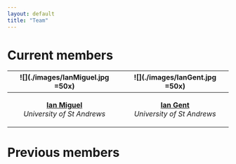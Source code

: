 ```yaml
---
layout: default
title: "Team"
---
```


# Current members


![](./images/IanMiguel.jpg =50x) | ![](./images/IanGent.jpg =50x)
:-------------------------:|:-------------------------:
<p style="text-align: center;"> [**Ian Miguel**](https://ianm.host.cs.st-andrews.ac.uk/) <br> *University of St Andrews*</p> |  <p style="text-align: center;"> [**Ian Gent**](https://ipg.host.cs.st-andrews.ac.uk/) <br> *University of St Andrews*</p>
  

  
  

# Previous members
